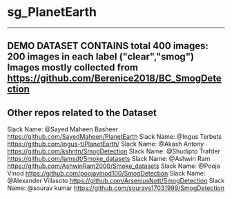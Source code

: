 # sg_PlanetEarth
----------------------
DEMO DATASET CONTAINS total 400 images: 200 images in each label ("clear","smog")
Images mostly collected from 
https://github.com/Berenice2018/BC_SmogDetection
----------------------
Other repos related to the Dataset 
------------
Slack Name: @Sayed Maheen Basheer
https://github.com/SayedMaheen/PlanetEarth
Slack Name: @Ingus Terbets 
https://github.com/ingus-t/PlanetEarth/
Slack Name: @Akash Antony 
https://github.com/kshntn/SmogDetection
Slack Name: @Shudipto Trafder 
https://github.com/Iamsdt/Smoke_datasets
Slack Name: @Ashwin Ram 
https://github.com/AshwinRam2000/Smoke_datasets
Slack Name: @Pooja Vinod 
https://github.com/poojavinod100/SmogDetection
Slack Name: @Alexander Villasoto
https://github.com/ArseniusNott/SmogDetection
Slack Name: @sourav kumar 
https://github.com/souravs17031999/SmogDetection
